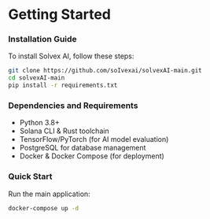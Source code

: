 # Getting Started

### Installation Guide

To install Solvex AI, follow these steps:

```bash
git clone https://github.com/soIvexai/solvexAI-main.git
cd solvexAI-main
pip install -r requirements.txt
```

### Dependencies and Requirements

* Python 3.8+
* Solana CLI & Rust toolchain
* TensorFlow/PyTorch (for AI model evaluation)
* PostgreSQL for database management
* Docker & Docker Compose (for deployment)

### Quick Start

Run the main application:

```bash
docker-compose up -d
```
